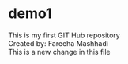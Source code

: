 # demo1
This is my first GIT Hub repository
<br>
Created by: Fareeha Mashhadi
<br>
This is a new change in this file

